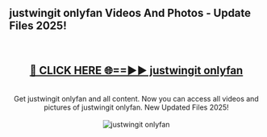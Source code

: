 <h2>justwingit onlyfan Videos And Photos - Update Files 2025!</h2>
<br>
<div align="center">
<h2><a href="https://linkcuts.com/hfmhzwbr" rel="nofollow">🔴 CLICK HERE 🌐==►► justwingit onlyfan</a></h2>
<br>
Get justwingit onlyfan and all content. Now you can access all videos and pictures of justwingit onlyfan. New Updated Files 2025!
<br>
<br>
<a href="https://linkcuts.com/hfmhzwbr" rel="nofollow" data-target="animated-image.originalLink"><img src="https://i.ibb.co.com/WyWwxjT/player-gif2.gif" alt="justwingit onlyfan" style="max-width: 100%; display: inline-block;" data-target="animated-image.originalImage"></a>
</div>
<br>